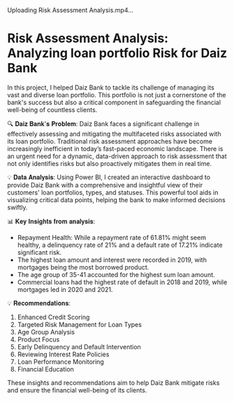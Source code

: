Uploading Risk Assessment Analysis.mp4…

# Risk Assessment Analysis: Analyzing loan portfolio Risk for Daiz Bank

In this project, I helped Daiz Bank to tackle its challenge of managing its vast and diverse loan portfolio. This portfolio is not just a cornerstone of the bank's success but also a critical component in safeguarding the financial well-being of countless clients.

🔍 𝐃𝐚𝐢𝐳 𝐁𝐚𝐧𝐤'𝐬 𝐏𝐫𝐨𝐛𝐥𝐞𝐦:
Daiz Bank faces a significant challenge in effectively assessing and mitigating the multifaceted risks associated with its loan portfolio. Traditional risk assessment approaches have become increasingly inefficient in today’s fast-paced economic landscape. There is an urgent need for a dynamic, data-driven approach to risk assessment that not only identifies risks but also proactively mitigates them in real time.

💡 𝐃𝐚𝐭𝐚 𝐀𝐧𝐚𝐥𝐲𝐬𝐢𝐬:
Using Power BI, I created an interactive dashboard to provide Daiz Bank with a comprehensive and insightful view of their customers' loan portfolios, types, and statuses. This powerful tool aids in visualizing critical data points, helping the bank to make informed decisions swiftly.

📊 𝐊𝐞𝐲 𝐈𝐧𝐬𝐢𝐠𝐡𝐭𝐬 𝐟𝐫𝐨𝐦 𝐚𝐧𝐚𝐥𝐲𝐬𝐢𝐬:
- Repayment Health: While a repayment rate of 61.81% might seem healthy, a delinquency rate of 21% and a default rate of 17.21% indicate significant risk.
- The highest loan amount and interest were recorded in 2019, with mortgages being the most borrowed product.
- The age group of 35-41 accounted for the highest sum loan amount.
- Commercial loans had the highest rate of default in 2018 and 2019, while mortgages led in 2020 and 2021.

💡 𝐑𝐞𝐜𝐨𝐦𝐦𝐞𝐧𝐝𝐚𝐭𝐢𝐨𝐧𝐬:
1. Enhanced Credit Scoring
2. Targeted Risk Management for Loan Types
3. Age Group Analysis
4. Product Focus
5. Early Delinquency and Default Intervention
6. Reviewing Interest Rate Policies
7. Loan Performance Monitoring
8. Financial Education

These insights and recommendations aim to help Daiz Bank mitigate risks and ensure the financial well-being of its clients.

